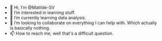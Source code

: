 - 👋 Hi, I’m @Matilde-SV
- 👀 I’m interested in learning stuff.
- 🌱 I’m currently learning data analysis.
- 💞️ I’m looking to collaborate on everything I can help with. Which actually is basically nothing. 
- 📫 How to reach me, well that's a difficult question.

<!---
Matilde-SV/Matilde-SV is a ✨ special ✨ repository because its `README.md` (this file) appears on your GitHub profile.
You can click the Preview link to take a look at your changes.
--->
